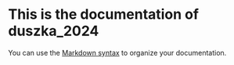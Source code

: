 # This is the documentation of duszka_2024

You can use the [Markdown syntax](https://www.markdownguide.org/basic-syntax/)  to organize your documentation.
